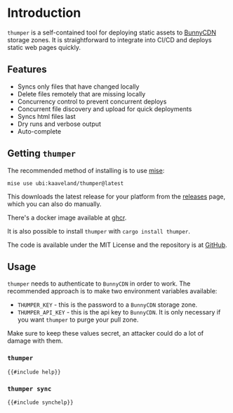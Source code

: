 # Introduction

`thumper` is a self-contained tool for deploying static assets to [BunnyCDN](https://bunny.net/) storage zones. It
is straightforward to integrate into CI/CD and deploys static web pages quickly.

## Features

- Syncs only files that have changed locally
- Delete files remotely that are missing locally
- Concurrency control to prevent concurrent deploys
- Concurrent file discovery and upload for quick deployments
- Syncs html files last
- Dry runs and verbose output
- Auto-complete

## Getting `thumper`

The recommended method of installing is to use [mise](https://mise.jdx.dev/):

```shell
mise use ubi:kaaveland/thumper@latest
```

This downloads the latest release for your platform from the [releases](https://github.com/kaaveland/thumper/releases) page, which you can also do manually.

There's a docker image available at [ghcr](https://ghcr.io/kaaveland/thumper).

It is also possible to install `thumper` with `cargo install thumper`.

The code is available under the MIT License and the repository is at [GitHub](https://github.com/kaaveland/thumper).

## Usage

`thumper` needs to authenticate to `BunnyCDN` in order to work. The recommended approach is to make two environment variables available:

- `THUMPER_KEY` - this is the password to a `BunnyCDN` storage zone.
- `THUMPER_API_KEY` - this is the api key to `BunnyCDN`. It is only necessary if you want `thumper` to purge your pull zone. 

Make sure to keep these values secret, an attacker could do a lot of damage with them.

### `thumper`
```shell
{{#include help}}
```

### `thumper sync`
```shell
{{#include synchelp}}
```
